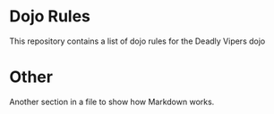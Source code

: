 Dojo Rules
==========

This repository contains a list of dojo rules for the Deadly Vipers dojo

Other
=====

Another section in a file to show how Markdown works.
